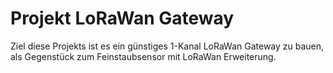 # Projekt LoRaWan Gateway

Ziel diese Projekts ist es ein günstiges 1-Kanal LoRaWan Gateway zu bauen, als Gegenstück zum Feinstaubsensor mit LoRaWan Erweiterung.
